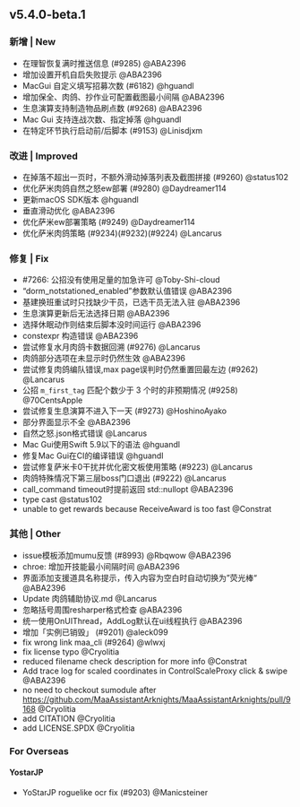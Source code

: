 ## v5.4.0-beta.1

### 新增 | New

* 在理智恢复满时推送信息 (#9285) @ABA2396
* 增加设置开机自启失败提示 @ABA2396
* MacGui 自定义填写招募次数 (#6182) @hguandl
* 增加保全、肉鸽、抄作业可配置截图最小间隔 @ABA2396
* 生息演算支持制造物品刷点数 (#9268) @ABA2396
* Mac Gui 支持连战次数、指定掉落 @hguandl
* 在特定环节执行启动前/后脚本 (#9153) @Linisdjxm

### 改进 | Improved

* 在掉落不超出一页时，不额外滑动掉落列表及截图拼接 (#9260) @status102
* 优化萨米肉鸽自然之怒ew部署 (#9280) @Daydreamer114
* 更新macOS SDK版本 @hguandl
* 垂直滑动优化 @ABA2396
* 优化萨米ew部署策略 (#9249) @Daydreamer114
* 优化萨米肉鸽策略 (#9234)(#9232)(#9224) @Lancarus

### 修复 | Fix

* #7266: 公招没有使用足量的加急许可 @Toby-Shi-cloud
* “dorm_notstationed_enabled”参数默认值错误 @ABA2396
* 基建换班重试时只找缺少干员，已选干员无法入驻 @ABA2396
* 生息演算更新后无法选择日期 @ABA2396
* 选择休眠动作则结束后脚本没时间运行 @ABA2396
* constexpr 构造错误 @ABA2396
* 尝试修复水月肉鸽卡数据回溯 (#9276) @Lancarus
* 肉鸽部分选项在未显示时仍然生效 @ABA2396
* 尝试修复肉鸽编队错误,max page误判时仍然重置回最左边 (#9262) @Lancarus
* 公招 `m_first_tag` 匹配个数少于 3 个时的非预期情况 (#9258) @70CentsApple
* 尝试修复生息演算不进入下一天 (#9273) @HoshinoAyako
* 部分界面显示不全 @ABA2396
* 自然之怒.json格式错误 @Lancarus
* Mac Gui使用Swift 5.9以下的语法 @hguandl
* 修复Mac Gui在CI的编译错误 @hguandl
* 尝试修复萨米卡0干扰并优化密文板使用策略 (#9223) @Lancarus
* 肉鸽特殊情况下第三层boss门口退出 (#9222) @Lancarus
* call_command timeout时提前返回 std::nullopt @ABA2396
* type cast @status102
* unable to get rewards because ReceiveAward is too fast @Constrat

### 其他 | Other

* issue模板添加mumu反馈 (#8993) @Rbqwow @ABA2396
* chroe: 增加开技能最小间隔时间 @ABA2396
* 界面添加支援道具名称提示，传入内容为空白时自动切换为”荧光棒“ @ABA2396
* Update 肉鸽辅助协议.md @Lancarus
* 忽略括号周围resharper格式检查 @ABA2396
* 统一使用OnUIThread，AddLog默认在ui线程执行 @ABA2396
* 增加「实例已销毁」 (#9201) @aleck099
* fix wrong link maa_cli (#9264) @wlwxj
* fix license typo @Cryolitia
* reduced filename check description for more info @Constrat
* Add trace log for scaled coordinates in ControlScaleProxy click & swipe @ABA2396
* no need to checkout sumodule after https://github.com/MaaAssistantArknights/MaaAssistantArknights/pull/9168 @Cryolitia
* add CITATION @Cryolitia
* add LICENSE.SPDX @Cryolitia

### For Overseas

#### YostarJP

* YoStarJP roguelike ocr fix (#9203) @Manicsteiner
